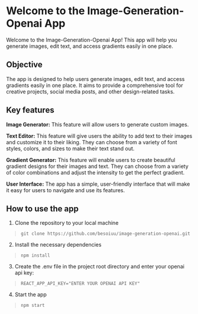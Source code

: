 # Welcome to the Image-Generation-Openai App

Welcome to the Image-Generation-Openai App! This app will help you generate images, edit text, and access gradients easily in one place.


## Objective

The app is designed to help users generate images, edit text, and access gradients easily in one place. It aims to provide a comprehensive tool for creative projects, social media posts, and other design-related tasks.

## Key features

 **Image Generator:**  This feature will allow users to generate custom images.
 
 **Text Editor:**  This feature will give users the ability to add text to their images and customize it to their liking. They can choose from a variety of font styles, colors, and sizes to make their text stand out.
 
**Gradient Generator:**  This feature will enable users to create beautiful gradient designs for their images and text. They can choose from a variety of color combinations and adjust the intensity to get the perfect gradient.

**User Interface:**  The app has a simple, user-friendly interface that will make it easy for users to navigate and use its features.

## How to use the app

1.  Clone the repository to your local machine

> `git clone https://github.com/besoiuu/image-generation-openai.git`

2.  Install the necessary dependencies

> `npm install`

3.  Create the .env file in the project root directory and enter your openai api key:

> `REACT_APP_API_KEY="ENTER YOUR OPENAI API KEY"`

4. Start the app

> `npm start`
